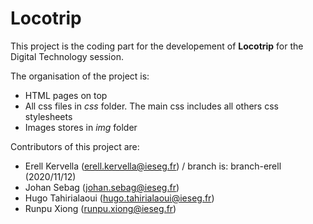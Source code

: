 # Locotrip

This project is the coding part for the developement of **Locotrip** for the Digital Technology session.

The organisation of the project is:
* HTML pages on top
* All css files in *css* folder. The main css includes all others css stylesheets
* Images stores in *img* folder

Contributors of this project are:
* Erell Kervella (erell.kervella@ieseg.fr) / branch is: branch-erell (2020/11/12)
* Johan Sebag (johan.sebag@ieseg.fr)
* Hugo Tahirialaoui (hugo.tahirialaoui@ieseg.fr)
* Runpu Xiong (runpu.xiong@ieseg.fr)

